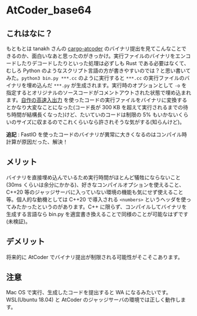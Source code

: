 # AtCoder_base64

## これはなに？

もともとは tanakh さんの [cargo-atcoder](https://github.com/tanakh/cargo-atcoder) のバイナリ提出を見てこんなことできるのか、面白いなあと思ったのがきっかけ。実行ファイルのバイナリをエンコードしたりデコードしたりといった処理は必ずしも Rust である必要はなくて、むしろ Python のようなスクリプト言語の方が書きやすいのでは？と思い書いてみた。```python3 bin.py ***.cc``` のように実行すると ```***.cc``` の実行ファイルのバイナリを埋め込んだ ```***.py``` が生成されます。実行時のオプションとして ```-o``` を指定するとオリジナルのソースコードがコメントアウトされた状態で埋め込まれます。[自作の高速入出力](https://github.com/kyomukyomupurin/competitive_programming/blob/master/src/etc/fastio.cc) を使ったコードの実行ファイルをバイナリに変換するとかなり大変なことになった(コード長が 300 KB を超えて実行されるまでの待ち時間が結構長くなった)けど、たいていのコードは制限の 5% もいかないくらいのサイズに収まるのでこれくらいなら許されそうな気がする(知らんけど)。

**追記** : FastIO を使ったコードのバイナリが異常に大きくなるのはコンパイル時計算が原因だった、解決！

## メリット

バイナリを直接埋め込んでいるため実行時間がほとんど犠牲にならないこと(30ms くらいは余分にかかる)、好きなコンパイルオプションを使えること、C++20 等のジャッジサーバに入っていない環境の機能も気にせず使えること等。個人的な動機としては C++20 で導入される ```<numbers>``` というヘッダを使ってみたかったというのがあります。C++ に限らず、コンパイルしてバイナリを生成する言語なら bin.py を適宜書き換えることで同様のことが可能なはずです(未検証)。

## デメリット

将来的に AtCoder でバイナリ提出が制限される可能性がそこそこあります。

## 注意

Mac OS で実行、生成したコードを提出すると WA になるみたいです。WSL(Ubuntu 18.04) と AtCoder のジャッジサーバの環境では正しく動作します。
